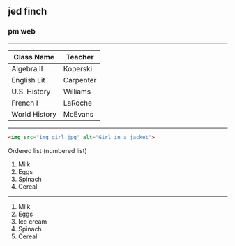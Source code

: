## jed finch
### pm web

---

| Class Name       | Teacher             |
|------------------|---------------------|
| Algebra II       | Koperski            |
| English Lit      | Carpenter           |
| U.S. History     | Williams            |
| French I         | LaRoche             |
| World History    | McEvans             |

---

```html
<img src="img_girl.jpg" alt="Girl in a jacket">

```

Ordered list (numbered list)

1. Milk
2. Eggs
3. Spinach
4. Cereal

---

1. Milk
1. Eggs
1. Ice cream
1. Spinach
1. Cereal

   
